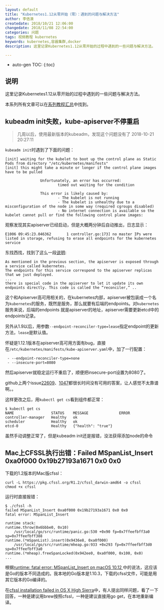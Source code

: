```yaml
---
layout: default
title: "Kubernetes1.12从零开始（零）：遇到的问题与解决方法"
author: 李佶澳
createdate: 2018/10/21 12:06:00
changedate: 2018/11/08 22:54:00
categories: 问题
tags: 视频教程 kubernetes 
keywords: kubernetes,容器集群,docker
description: 这里记录Kubernetes1.12从零开始的过程中遇到的一些问题与解决方法。

---
```


* auto-gen TOC:
{:toc}

## 说明

这里记录Kubernetes1.12从零开始的过程中遇到的一些问题与解决方法。

本系列所有文章可以在[系列教程汇总](https://www.lijiaocn.com/tags/class.html)中找到。

##  kubeadm init失败，kube-apiserver不停重启

>几周以后，使用最新版本的kubeadm，发现这个问题没有了 2018-10-21 20:27:11

`kubeadm init`时遇到了下面的问题：

	[init] waiting for the kubelet to boot up the control plane as Static Pods from directory "/etc/kubernetes/manifests" 
	[init] this might take a minute or longer if the control plane images have to be pulled
	
	                Unfortunately, an error has occurred:
	                        timed out waiting for the condition
	
	                This error is likely caused by:
	                        - The kubelet is not running
	                        - The kubelet is unhealthy due to a misconfiguration of the node in some way (required cgroups disabled)
	                        - No internet connection is available so the kubelet cannot pull or find the following control plane images:

观察发现其实apiserver已经启动，但是大概两分钟后自动推出，日志显示：

	E1006 09:45:23.046362       1 controller.go:173] no master IPs were listed in storage, refusing to erase all endpoints for the kubernetes service

东找西找，找到了这么一段[说明](https://deploy-preview-6695--kubernetes-io-master-staging.netlify.com/docs/admin/high-availability/#endpoint-reconciler):

	As mentioned in the previous section, the apiserver is exposed through a service called kubernetes. 
	The endpoints for this service correspond to the apiserver replicas that we just deployed.
	...
	there is special code in the apiserver to let it update its own endpoints directly. This code is called the “reconciler,” ..

这个和Apiserver高可用相关的，在kubernetes内部，apiserver被包装成一个名为`kubernetes`的服务，既然是服务，那么就要有后端的endpoints。对`kubernetes`服务来说，后端的endpoints
就是apiserver的地址，apiserver需要更新etcd中的endpoints记录。

另外从1.9以后，用参数`--endpoint-reconciler-type=lease`指定endpoint的更新方法，`lease`是默认值。

怀疑是1.12.1版本在apiserver高可用方面有bug，直接在`/etc/kubernetes/manifests/kube-apiserver.yaml`中，加了一行配置：

	 - --endpoint-reconciler-type=none
	 - --insecure-port=8080

然后apiserver就稳定运行不重启了，顺便把insecure-port设置为8080了。

github上两个issue[22609](https://github.com/kubernetes/kubernetes/issues/22609)、[1047](https://github.com/kubernetes/kubeadm/issues/1047)都很长时间没有可用的答案，让人感觉不太靠谱啊。。

这样更改之后，用`kubectl get cs`看到组件都正常：

	$ kubectl get cs
	NAME                 STATUS    MESSAGE              ERROR
	controller-manager   Healthy   ok
	scheduler            Healthy   ok
	etcd-0               Healthy   {"health": "true"}

虽然手动调整正常了，但是kubeadm init还是报错，没法获得添加node的命令

## Mac上CFSSL执行出错：Failed MSpanList_Insert 0xa0f000 0x19b27193a1671 0x0 0x0

下载的1.2版本的Mac版cfssl：

	curl -L https://pkg.cfssl.org/R1.2/cfssl_darwin-amd64 -o cfssl
	chmod +x cfssl

运行时直接报错：

	$ ./cfssl -h
	failed MSpanList_Insert 0xa0f000 0x19b27193a1671 0x0 0x0
	fatal error: MSpanList_Insert

	runtime stack:
	runtime.throw(0x6bbbe0, 0x10)
		/usr/local/go/src/runtime/panic.go:530 +0x90 fp=0x7ffeefbff3a0 sp=0x7ffeefbff388
	runtime.(*mSpanList).insert(0x9436e8, 0xa0f000)
		/usr/local/go/src/runtime/mheap.go:933 +0x293 fp=0x7ffeefbff3d0 sp=0x7ffeefbff3a0
	runtime.(*mheap).freeSpanLocked(0x942ee0, 0xa0f000, 0x100, 0x0)
	...

根据[runtime: fatal error: MSpanList_Insert on macOS 10.12 ](https://github.com/golang/go/issues/20888)中的说法，这应该是Go的版本不同造成的。我本地的Go版本是1.10.3，下载的cfssl文件，可能是用其它版本的Go编译的。

在[cfssl installation failed in OS X High Sierra](https://github.com/kelseyhightower/kubernetes-the-hard-way/issues/229)中，有人提出同样问题，看了一下回答，一种是建议用brew按照cfssl，一种是建议直接用go get，在本地重新编译。

